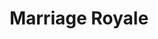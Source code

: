 --- 
title: "Marriage Royale"
publishdate: "2019-5-29T16:48:46+02:00"
src: "https://365manga.net/manga/marriage-royale"
image: "https://data.365manga.net/images/thumbnails/19177-marriage-royale.jpg"
description: "Marriage Royale's story revolves around the male protagonist, a high school student named Tsukasa Hinomoto, who is told one day by his parents that he was adopted. Furthermore, they tell him that his real father is a manager of a large company, meaning he is very rich and holds a lot of power. Tsukasa's real father wants his son to marry a good woman, so he sets up an event…"
---